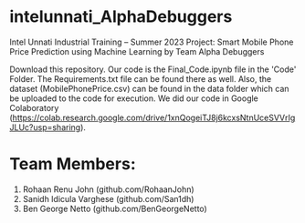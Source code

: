 # intelunnati_AlphaDebuggers
Intel Unnati Industrial Training – Summer 2023 Project: Smart Mobile Phone Price Prediction using Machine Learning by Team Alpha Debuggers

Download this repository. Our code is the Final_Code.ipynb file in the 'Code' Folder. The Requirements.txt file can be found there as well. 
Also, the dataset (MobilePhonePrice.csv) can be found in the data folder which can be uploaded to the code for execution. We did our code in Google Colaboratory (https://colab.research.google.com/drive/1xnQogeiTJ8j6kcxsNtnUceSVVrIgJLUc?usp=sharing).

# Team Members:
1. Rohaan Renu John (github.com/RohaanJohn)
2. Sanidh Idicula Varghese (github.com/San1dh)
3. Ben George Netto (github.com/BenGeorgeNetto)

